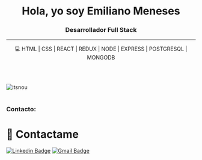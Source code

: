<h1 align="center">Hola, yo soy Emiliano Meneses</h1>
<h3 align="center">Desarrollador Full Stack</h3>
<hr></hr>

<p align='center'>💻 HTML | CSS | REACT | REDUX | NODE | EXPRESS | POSTGRESQL | MONGODB </p>

<br></br>

<p align="center"><img align="left" src="https://github-readme-stats.vercel.app/api/top-langs?username=itsnou&show_icons=true&locale=en&layout=compact" alt="itsnou" /></p>

<br></br>


<h3 align="left">Contacto: </h3>


# 🤝 Contactame
[![Linkedin Badge](https://img.shields.io/badge/%40emiliano-meneses-linkedin?style=flat&color=0077b5&logoColor=white&logo=linkedin)](https://www.linkedin.com/in/emiliano-meneses "Connect on LinkedIn")
[![Gmail Badge](https://img.shields.io/badge/emiliano.meneses-email?style=flat&color=C5211E&logoColor=white&logo=gmail)](mailto:omar@omar.engineer "Email me")
